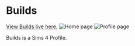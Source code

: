 # Builds
[View Builds live here.](https://builds-gallery.herokuapp.com/)
![Home page](https://i.gyazo.com/efdd938a43d9a5327d3a754647d853af.png)
![Profile page](https://i.gyazo.com/2864cb3cf95a90c3752bd6a2e365428b.jpg)

Builds is a Sims 4 Profile.
